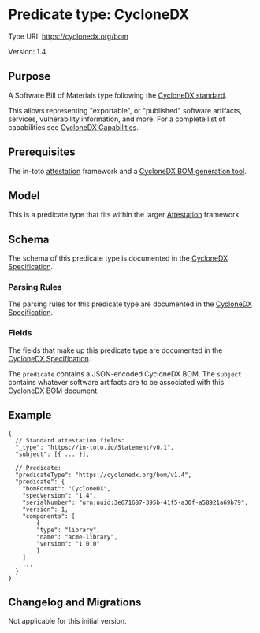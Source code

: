# Predicate type: CycloneDX

Type URI: https://cyclonedx.org/bom

Version: 1.4

## Purpose

A Software Bill of Materials type following the [CycloneDX standard].

This allows representing "exportable", or "published" software artifacts,
services, vulnerability information, and more. For a complete list of
capabilities see [CycloneDX Capabilities].

## Prerequisites

The in-toto [attestation] framework and a [CycloneDX BOM generation tool].

## Model

This is a predicate type that fits within the larger [Attestation] framework.

## Schema

The schema of this predicate type is documented in the
[CycloneDX Specification].

### Parsing Rules

The parsing rules for this predicate type are documented in the
[CycloneDX Specification].

### Fields

The fields that make up this predicate type are documented in the
[CycloneDX Specification].

The `predicate` contains a JSON-encoded CycloneDX BOM.
The `subject` contains whatever software artifacts are to be associated with
this CycloneDX BOM document.

## Example

```jsonc
{
  // Standard attestation fields:
  "_type": "https://in-toto.io/Statement/v0.1",
  "subject": [{ ... }],

  // Predicate:
  "predicateType": "https://cyclonedx.org/bom/v1.4",
  "predicate": {
    "bomFormat": "CycloneDX",
    "specVersion": "1.4",
    "serialNumber": "urn:uuid:3e671687-395b-41f5-a30f-a58921a69b79",
    "version": 1,
    "components": [
        {
        "type": "library",
        "name": "acme-library",
        "version": "1.0.0"
        }
    ]
    ...
  }
}
```

## Changelog and Migrations

Not applicable for this initial version.

[Attestation]: ../README.md
[CycloneDX standard]: https://cyclonedx.org/specification/overview
[CycloneDX Capabilities]: https://cyclonedx.org/capabilities/
[CycloneDX Specification]: https://github.com/CycloneDX/specification/tree/1.4/schema
[CycloneDX BOM generation tool]: https://cyclonedx.org/tool-center
